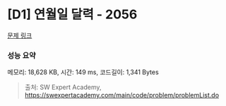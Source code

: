 # [D1] 연월일 달력 - 2056 

[문제 링크](https://swexpertacademy.com/main/code/problem/problemDetail.do?contestProbId=AV5QLkdKAz4DFAUq) 

### 성능 요약

메모리: 18,628 KB, 시간: 149 ms, 코드길이: 1,341 Bytes



> 출처: SW Expert Academy, https://swexpertacademy.com/main/code/problem/problemList.do